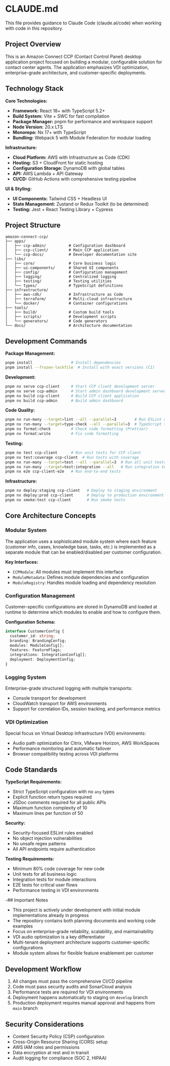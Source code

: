 # CLAUDE.md

This file provides guidance to Claude Code (claude.ai/code) when working with code in this repository.

## Project Overview

This is an Amazon Connect CCP (Contact Control Panel) desktop application project focused on building a modular, configurable solution for contact center agents. The application emphasizes VDI optimization, enterprise-grade architecture, and customer-specific deployments.

## Technology Stack

**Core Technologies:**
- **Framework:** React 18+ with TypeScript 5.2+
- **Build System:** Vite + SWC for fast compilation
- **Package Manager:** pnpm for performance and workspace support
- **Node Version:** 20.x LTS
- **Monorepo:** Nx 17+ with TypeScript
- **Bundling:** Webpack 5 with Module Federation for modular loading

**Infrastructure:**
- **Cloud Platform:** AWS with Infrastructure as Code (CDK)
- **Hosting:** S3 + CloudFront for static hosting
- **Configuration Storage:** DynamoDB with global tables
- **API:** AWS Lambda + API Gateway
- **CI/CD:** GitHub Actions with comprehensive testing pipeline

**UI & Styling:**
- **UI Components:** Tailwind CSS + Headless UI
- **State Management:** Zustand or Redux Toolkit (to be determined)
- **Testing:** Jest + React Testing Library + Cypress

## Project Structure

```
amazon-connect-ccp/
├── apps/
│   ├── ccp-admin/          # Configuration dashboard
│   ├── ccp-client/         # Main CCP application
│   └── ccp-docs/           # Developer documentation site
├── libs/
│   ├── core/               # Core business logic
│   ├── ui-components/      # Shared UI components
│   ├── config/             # Configuration management
│   ├── logging/            # Centralized logging
│   ├── testing/            # Testing utilities
│   └── types/              # TypeScript definitions
├── infrastructure/
│   ├── aws-cdk/            # Infrastructure as Code
│   ├── terraform/          # Multi-cloud infrastructure
│   └── docker/             # Container configurations
├── tools/
│   ├── build/              # Custom build tools
│   ├── scripts/            # Development scripts
│   └── generators/         # Code generators
└── docs/                   # Architecture documentation
```

## Development Commands

**Package Management:**
```bash
pnpm install                 # Install dependencies
pnpm install --frozen-lockfile  # Install with exact versions (CI)
```

**Development:**
```bash
pnpm nx serve ccp-client     # Start CCP client development server
pnpm nx serve ccp-admin      # Start admin dashboard development server
pnpm nx build ccp-client     # Build CCP client application
pnpm nx build ccp-admin      # Build admin dashboard
```

**Code Quality:**
```bash
pnpm nx run-many --target=lint --all --parallel=3        # Run ESLint on all projects
pnpm nx run-many --target=type-check --all --parallel=3  # TypeScript type checking
pnpm nx format:check         # Check code formatting (Prettier)
pnpm nx format:write         # Fix code formatting
```

**Testing:**
```bash
pnpm nx test ccp-client      # Run unit tests for CCP client
pnpm nx test:coverage ccp-client  # Run tests with coverage
pnpm nx run-many --target=test --all --parallel=3  # Run all unit tests
pnpm nx run-many --target=test:integration --all   # Run integration tests
pnpm nx e2e ccp-client-e2e   # Run end-to-end tests
```

**Infrastructure:**
```bash
pnpm nx deploy:staging ccp-client   # Deploy to staging environment
pnpm nx deploy:prod ccp-client      # Deploy to production environment
pnpm nx smoke:test ccp-client       # Run smoke tests
```

## Core Architecture Concepts

### Modular System
The application uses a sophisticated module system where each feature (customer info, cases, knowledge base, tasks, etc.) is implemented as a separate module that can be enabled/disabled per customer configuration.

**Key Interfaces:**
- `CCPModule`: All modules must implement this interface
- `ModuleMetadata`: Defines module dependencies and configuration
- `ModuleRegistry`: Handles module loading and dependency resolution

### Configuration Management
Customer-specific configurations are stored in DynamoDB and loaded at runtime to determine which modules to enable and how to configure them.

**Configuration Schema:**
```typescript
interface CustomerConfig {
  customer_id: string;
  branding: BrandingConfig;
  modules: ModuleConfig[];
  features: FeatureFlags;
  integrations: IntegrationConfig[];
  deployment: DeploymentConfig;
}
```

### Logging System
Enterprise-grade structured logging with multiple transports:
- Console transport for development
- CloudWatch transport for AWS environments
- Support for correlation IDs, session tracking, and performance metrics

### VDI Optimization
Special focus on Virtual Desktop Infrastructure (VDI) environments:
- Audio path optimization for Citrix, VMware Horizon, AWS WorkSpaces
- Performance monitoring and automatic failover
- Browser compatibility testing across VDI platforms

## Code Standards

**TypeScript Requirements:**
- Strict TypeScript configuration with no `any` types
- Explicit function return types required
- JSDoc comments required for all public APIs
- Maximum function complexity of 10
- Maximum lines per function of 50

**Security:**
- Security-focused ESLint rules enabled
- No object injection vulnerabilities
- No unsafe regex patterns
- All API endpoints require authentication

**Testing Requirements:**
- Minimum 80% code coverage for new code
- Unit tests for all business logic
- Integration tests for module interactions
- E2E tests for critical user flows
- Performance testing in VDI environments

-## Important Notes

- This project is actively under development with initial module implementations already in progress
- The repository contains both planning documents and working code examples
- Focus on enterprise-grade reliability, scalability, and maintainability
- VDI audio optimization is a key differentiator
- Multi-tenant deployment architecture supports customer-specific configurations
- Module system allows for flexible feature enablement per customer

## Development Workflow

1. All changes must pass the comprehensive CI/CD pipeline
2. Code must pass security audits and SonarCloud analysis
3. Performance tests are required for VDI environments
4. Deployment happens automatically to staging on `develop` branch
5. Production deployment requires manual approval and happens from `main` branch

## Security Considerations

- Content Security Policy (CSP) configuration
- Cross-Origin Resource Sharing (CORS) setup
- AWS IAM roles and permissions
- Data encryption at rest and in transit
- Audit logging for compliance (SOC 2, HIPAA)